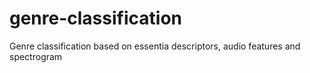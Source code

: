 # genre-classification
Genre classification based on essentia descriptors, audio features and spectrogram
